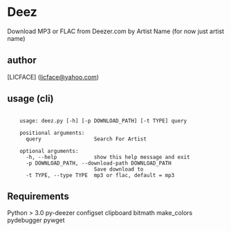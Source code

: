 # Deez

Download MP3 or FLAC from Deezer.com by Artist Name (for now just artist name)

## author

[LICFACE] (licface@yahoo.com)

## usage (cli)

```python:

	usage: deez.py [-h] [-p DOWNLOAD_PATH] [-t TYPE] query

	positional arguments:
	  query                 Search For Artist

	optional arguments:
	  -h, --help            show this help message and exit
	  -p DOWNLOAD_PATH, --download-path DOWNLOAD_PATH
							Save download to
	  -t TYPE, --type TYPE  mp3 or flac, default = mp3
```

## Requirements

Python > 3.0
py-deezer
configset
clipboard
bitmath
make_colors
pydebugger
pywget
